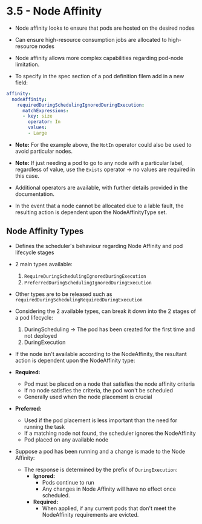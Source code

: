 # 3.5 - Node Affinity

- Node affinity looks to ensure that pods are hosted on the desired nodes
- Can ensure high-resource consumption jobs are allocated to high-resource nodes

- Node affinity allows more complex capabilities regarding pod-node limitation.

- To specify in the spec section of a pod definition filem add in a new field:

```yaml
affinity:
  nodeAffinity:
    requiredDuringSchedulingIgnoredDuringExecution:
      matchExpressions:
      - key: size
        operator: In
        values:
        - Large
```

- **Note:** For the example above, the `NotIn` operator could also be used to avoid particular nodes.
- **Note:** If just needing a pod to go to any node with a particular label, regardless of value, use the `Exists` operator -> no values are required in this case.

- Additional operators are available, with further details provided in the documentation.
- In the event that a node cannot be allocated due to a lable fault, the resulting action is dependent upon the NodeAffinityType set.

## Node Affinity Types

- Defines the scheduler's behaviour regarding Node Affinity and pod lifecycle stages

- 2 main types available:
  1. `RequireDuringSchedulingIgnoredDuringExecution`
  1. `PreferredDuringSchedulingIgnoredDuringExecution`

- Other types are to be released such as `requiredDuringSchedulingRequiredDuringExecution`

- Considering the 2 available types, can break it down into the 2 stages of a pod lifecycle:
  1. DuringScheduling -> The pod has been created for the first time and not deployed
  2. DuringExecution

- If the node isn't available according to the NodeAffinity, the resultant action is dependent upon the NodeAffinity type:

- **Required:**
  - Pod must be placed on a node that satisfies the node affinity criteria
  - If no node satisfies the criteria, the pod won't be scheduled
  - Generally used when the node placement is crucial

- **Preferred:**
  - Used if the pod placement is less important than the need for running the task
  - If a matching node not found, the scheduler ignores the NodeAffinity
  - Pod placed on any available node

- Suppose a pod has been running and a change is made to the Node Affinity:
  - The response is determined by the prefix of `DuringExecution`:
    - **Ignored:**
      - Pods continue to run
      - Any changes in Node Affinity will have no effect once scheduled.
    - **Required:**
      - When applied, if any current pods that don't meet the NodeAffinity requirements are evicted.
